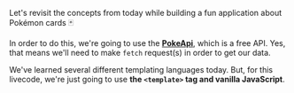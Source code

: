 Let's revisit the concepts from today while building a fun application about Pokémon cards 🃏

In order to do this, we're going to use the **[PokeApi](https://pokeapi.co/)**, which is a free API. Yes, that means we'll need to make `fetch` request(s) in order to get our data.

We've learned several different templating languages today. But, for this livecode, we're just going to use **the `<template>` tag and vanilla JavaScript**.
